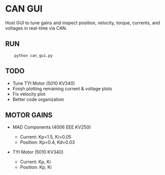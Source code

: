 # CAN GUI
Host GUI to tune gains and inspect position, velocity, torque, currents, and voltages in real-time via CAN.

## RUN
```
    python can_gui.py
```
## TODO
- Tune TYI Motor (5010 KV340)
- Finish plotting remaining current & voltage plots
- Fix velocity plot
- Better code organization

## MOTOR GAINS
- MAD Components (4006 EEE KV250)
    - Current: Kp=1.5, Ki=0.05
    - Position: Kp=0.4, Kd=0.03

- TYI Motor (5010 KV340)
    - Current: Kp, Ki
    - Position: Kp, Ki

